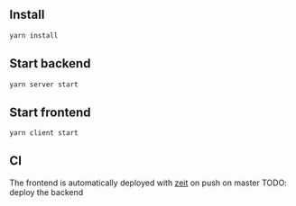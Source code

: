 ## Install

```sh
yarn install
```

## Start backend

```sh
yarn server start
```

## Start frontend

```sh
yarn client start
```

## CI

The frontend is automatically deployed with [zeit](https://zeit.co/) on push on master
TODO: deploy the backend
